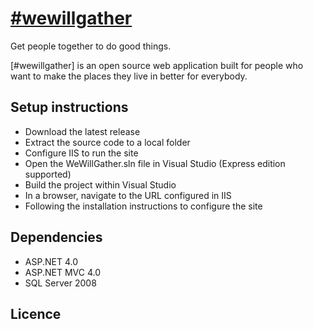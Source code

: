 # [#wewillgather](http://www.wewillgather.co.uk/)

Get people together to do good things.

[#wewillgather] is an open source web application built for people who want to make the places they live in better for everybody.

## Setup instructions

* Download the latest release
* Extract the source code to a local folder
* Configure IIS to run the site
* Open the WeWillGather.sln file in Visual Studio (Express edition supported)
* Build the project within Visual Studio
* In a browser, navigate to the URL configured in IIS 
* Following the installation instructions to configure the site

## Dependencies

* ASP.NET 4.0
* ASP.NET MVC 4.0
* SQL Server 2008

## Licence